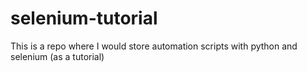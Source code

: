 # selenium-tutorial
This is a repo where I would store automation scripts with python and selenium (as a tutorial)

